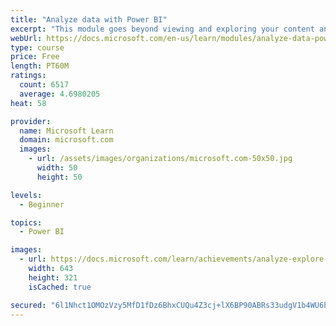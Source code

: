 ```yaml
---
title: "Analyze data with Power BI"
excerpt: "This module goes beyond viewing and exploring your content and explains how to interact with it by working with reports and dashboards to uncover and share new business insights."
webUrl: https://docs.microsoft.com/en-us/learn/modules/analyze-data-power-bi/
type: course
price: Free
length: PT60M
ratings:
  count: 6517
  average: 4.6980205
heat: 58

provider:
  name: Microsoft Learn
  domain: microsoft.com
  images:
    - url: /assets/images/organizations/microsoft.com-50x50.jpg
      width: 50
      height: 50

levels:
  - Beginner

topics:
  - Power BI

images:
  - url: https://docs.microsoft.com/learn/achievements/analyze-explore-data-power-bi-social.png
    width: 643
    height: 321
    isCached: true

secured: "6l1Nhct1OMOzVzy5MfD1fDz6BhxCUQu4Z3cj+lX6BP90ABRs33udgV1b4WU6h0348XdqGI88GoAGdHFFpyYGYipjm7uzzSidvgIweOf3WmEo7AZWP3xSXiwqK4LUr4+YcEvXYxkrI12uBaXJ3kNISot0AoJTIbB/sS9PEJIYGl+5ituBHZnd64xPgO0JPftQBV3VJ8ThkfwVMVLBoc9tbyxScUTHse75PD99AL5x0RKzVAWNZz7uNoIQnvXCrsBpvNer3i/9aPhwmfF+SPVNS9p5yOJPh3pN3zd1dApbAp77OsCQHqJU7uTFyvJhwXxYXz5Sg/LkQDq2UQ5EJ/MsIAv499fXvvjRCpsVUYrlzegP/UB50S3SRzU7rcu4VKKAmeLHYQyAC4WV3oTIS+S6y8RIJQEH13Fz8ERiJzb+Zxs=;iePswEH2n4aWJH8ZEMdBkQ=="
---
```


